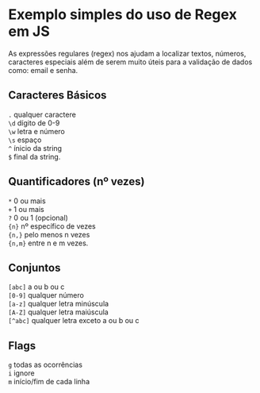 # Exemplo simples do uso de Regex em JS

As expressões regulares (regex) nos ajudam a localizar textos, números, caracteres especiais além de serem muito úteis para a validação de dados como: email e senha.

## Caracteres Básicos
<code>.</code> qualquer caractere<br>
<code>\d</code> dígito de 0-9<br>
<code>\w</code> letra e número<br>
<code>\s</code> espaço<br>
<code>\^</code> ínicio da string<br>
<code>\$</code> final da string.

## Quantificadores (nº vezes)
<code>*</code> 0 ou mais<br>
<code>+</code> 1 ou mais<br>
<code>?</code> 0 ou 1 (opcional)<br>
<code>{n}</code> nº específico de vezes<br>
<code>{n,}</code> pelo menos n vezes<br>
<code>{n,m}</code> entre n e m vezes.

## Conjuntos
<code>[abc]</code> a ou b ou c<br>
<code>[0-9]</code> qualquer número <br>
<code>[a-z]</code> qualquer letra minúscula<br>
<code>[A-Z]</code> qualquer letra maiúscula<br>
<code>[^abc]</code> qualquer letra exceto a ou b ou c<br>

## Flags
<code>g</code> todas as ocorrências<br>
<code>i</code> ignore <br>
<code>m</code> início/fim de cada linha<br>